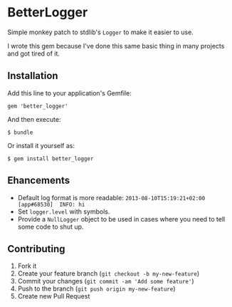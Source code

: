 # BetterLogger

Simple monkey patch to stdlib's `Logger` to make it easier to use.

I wrote this gem because I've done this same basic thing in many
projects and got tired of it.

## Installation

Add this line to your application's Gemfile:

    gem 'better_logger'

And then execute:

    $ bundle

Or install it yourself as:

    $ gem install better_logger

## Ehancements

* Default log format is more readable: `2013-08-10T15:19:21+02:00 [app#68530]  INFO: hi`
* Set `logger.level` with symbols.
* Provide a `NullLogger` object to be used in cases where you need to
  tell some code to shut up.

## Contributing

1. Fork it
2. Create your feature branch (`git checkout -b my-new-feature`)
3. Commit your changes (`git commit -am 'Add some feature'`)
4. Push to the branch (`git push origin my-new-feature`)
5. Create new Pull Request
